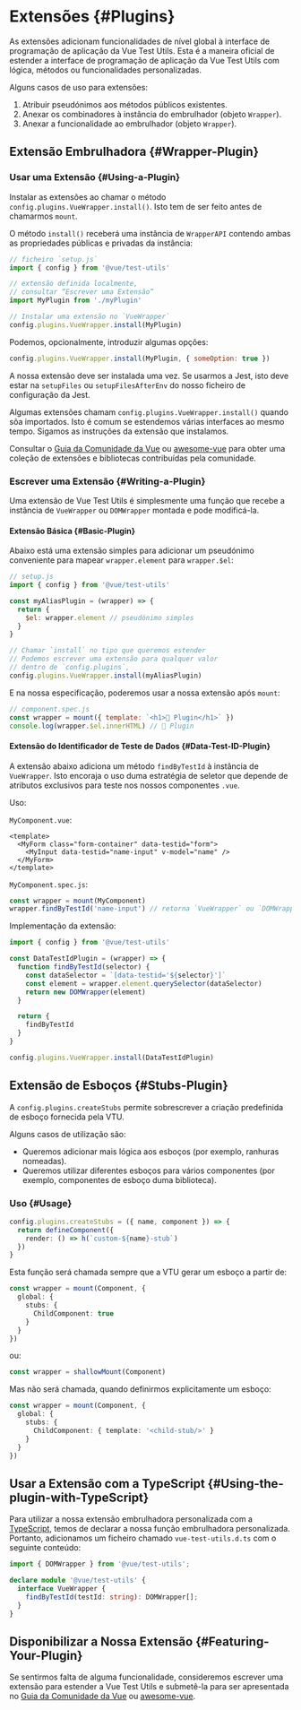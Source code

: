 # Extensões {#Plugins}

As extensões adicionam funcionalidades de nível global à interface de programação de aplicação da Vue Test Utils. Esta é a maneira oficial de estender a interface de programação de aplicação da Vue Test Utils com lógica, métodos ou funcionalidades personalizadas.

Alguns casos de uso para extensões:

1. Atribuir pseudónimos aos métodos públicos existentes.
2. Anexar os combinadores à instância do embrulhador (objeto `Wrapper`).
3. Anexar a funcionalidade ao embrulhador (objeto `Wrapper`).

## Extensão Embrulhadora {#Wrapper-Plugin}

### Usar uma Extensão {#Using-a-Plugin}

Instalar as extensões ao chamar o método `config.plugins.VueWrapper.install()`. Isto tem de ser feito antes de chamarmos `mount`.

O método `install()` receberá uma instância de `WrapperAPI` contendo ambas as propriedades públicas e privadas da instância:

```js
// ficheiro `setup.js`
import { config } from '@vue/test-utils'

// extensão definida localmente,
// consultar “Escrever uma Extensão”
import MyPlugin from './myPlugin'

// Instalar uma extensão no `VueWrapper`
config.plugins.VueWrapper.install(MyPlugin)
```

Podemos, opcionalmente, introduzir algumas opções:

```js
config.plugins.VueWrapper.install(MyPlugin, { someOption: true })
```

A nossa extensão deve ser instalada uma vez. Se usarmos a Jest, isto deve estar na `setupFiles` ou `setupFilesAfterEnv` do nosso ficheiro de configuração da Jest.

Algumas extensões chamam `config.plugins.VueWrapper.install()` quando sõa importados. Isto é comum se estendemos várias interfaces ao mesmo tempo. Sigamos as instruções da extensão que instalamos.

Consultar o [Guia da Comunidade da Vue](https://vue-community.org/guide/ecosystem/testing.html) ou [awesome-vue](https://github.com/vuejs/awesome-vue#test) para obter uma coleção de extensões e bibliotecas contribuídas pela comunidade.

### Escrever uma Extensão {#Writing-a-Plugin}

Uma extensão de Vue Test Utils é simplesmente uma função que recebe a instância de `VueWrapper` ou `DOMWrapper` montada e pode modificá-la.

#### Extensão Básica {#Basic-Plugin}

Abaixo está uma extensão simples para adicionar um pseudónimo conveniente para mapear `wrapper.element` para `wrapper.$el`:

```js
// setup.js
import { config } from '@vue/test-utils'

const myAliasPlugin = (wrapper) => {
  return {
    $el: wrapper.element // pseudónimo simples
  }
}

// Chamar `install` no tipo que queremos estender
// Podemos escrever uma extensão para qualquer valor
// dentro de `config.plugins`,
config.plugins.VueWrapper.install(myAliasPlugin)
```

E na nossa especificação, poderemos usar a nossa extensão após `mount`:

```js
// component.spec.js
const wrapper = mount({ template: `<h1>🔌 Plugin</h1>` })
console.log(wrapper.$el.innerHTML) // 🔌 Plugin
```

#### Extensão do Identificador de Teste de Dados {#Data-Test-ID-Plugin}

A extensão abaixo adiciona um método `findByTestId` à instância de `VueWrapper`. Isto encoraja o uso duma estratégia de seletor que depende de atributos exclusivos para teste nos nossos componentes `.vue`.

Uso:

`MyComponent.vue`:

```vue
<template>
  <MyForm class="form-container" data-testid="form">
    <MyInput data-testid="name-input" v-model="name" />
  </MyForm>
</template>
```

`MyComponent.spec.js`:

```js
const wrapper = mount(MyComponent)
wrapper.findByTestId('name-input') // retorna `VueWrapper` ou `DOMWrapper`
 ```

Implementação da extensão:

```js
import { config } from '@vue/test-utils'

const DataTestIdPlugin = (wrapper) => {
  function findByTestId(selector) {
    const dataSelector = `[data-testid='${selector}']`
    const element = wrapper.element.querySelector(dataSelector)
    return new DOMWrapper(element)
  }

  return {
    findByTestId
  }
}

config.plugins.VueWrapper.install(DataTestIdPlugin)
```

## Extensão de Esboços {#Stubs-Plugin}

A `config.plugins.createStubs` permite sobrescrever a criação predefinida de esboço fornecida pela VTU.

Alguns casos de utilização são:

* Queremos adicionar mais lógica aos esboços (por exemplo, ranhuras nomeadas).
* Queremos utilizar diferentes esboços para vários componentes (por exemplo, componentes de esboço duma biblioteca).

### Uso {#Usage}

```ts
config.plugins.createStubs = ({ name, component }) => {
  return defineComponent({
    render: () => h(`custom-${name}-stub`)
  })
}
```

Esta função será chamada sempre que a VTU gerar um esboço a partir de:

```ts
const wrapper = mount(Component, {
  global: {
    stubs: {
      ChildComponent: true
    }
  }
})
```

ou:

```ts
const wrapper = shallowMount(Component)
```

Mas não será chamada, quando definirmos explicitamente um esboço:

```ts
const wrapper = mount(Component, {
  global: {
    stubs: {
      ChildComponent: { template: '<child-stub/>' }
    }
  }
})
```

## Usar a Extensão com a TypeScript {#Using-the-plugin-with-TypeScript}

Para utilizar a nossa extensão embrulhadora personalizada com a [TypeScript](https://www.typescriptlang.org/), temos de declarar a nossa função embrulhadora personalizada. Portanto, adicionamos um ficheiro chamado `vue-test-utils.d.ts` com o seguinte conteúdo:


```ts
import { DOMWrapper } from '@vue/test-utils';

declare module '@vue/test-utils' {
  interface VueWrapper {
    findByTestId(testId: string): DOMWrapper[];
  }
}
```

## Disponibilizar a Nossa Extensão {#Featuring-Your-Plugin}

Se sentirmos falta de alguma funcionalidade, consideremos escrever uma extensão para estender a Vue Test Utils e submetê-la para ser apresentada no [Guia da Comunidade da Vue](https://vue-community.org/guide/ecosystem/testing.html) ou [awesome-vue](https://github.com/vuejs/awesome-vue#test).
